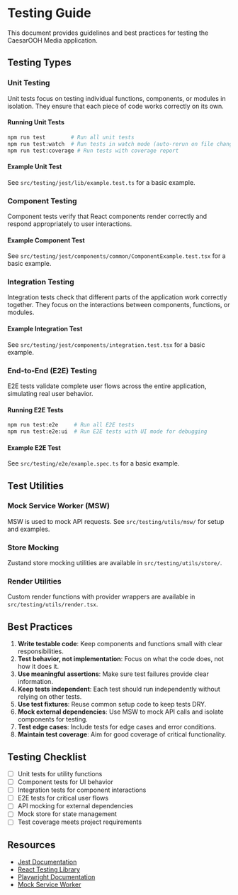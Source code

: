 # Testing Guide

This document provides guidelines and best practices for testing the CaesarOOH Media application.

## Testing Types

### Unit Testing

Unit tests focus on testing individual functions, components, or modules in isolation. They ensure that each piece of code works correctly on its own.

#### Running Unit Tests

```bash
npm run test        # Run all unit tests
npm run test:watch  # Run tests in watch mode (auto-rerun on file changes)
npm run test:coverage # Run tests with coverage report
```

#### Example Unit Test

See `src/testing/jest/lib/example.test.ts` for a basic example.

### Component Testing

Component tests verify that React components render correctly and respond appropriately to user interactions.

#### Example Component Test

See `src/testing/jest/components/common/ComponentExample.test.tsx` for a basic example.

### Integration Testing

Integration tests check that different parts of the application work correctly together. They focus on the interactions between components, functions, or modules.

#### Example Integration Test

See `src/testing/jest/components/integration.test.tsx` for a basic example.

### End-to-End (E2E) Testing

E2E tests validate complete user flows across the entire application, simulating real user behavior.

#### Running E2E Tests

```bash
npm run test:e2e     # Run all E2E tests
npm run test:e2e:ui  # Run E2E tests with UI mode for debugging
```

#### Example E2E Test

See `src/testing/e2e/example.spec.ts` for a basic example.

## Test Utilities

### Mock Service Worker (MSW)

MSW is used to mock API requests. See `src/testing/utils/msw/` for setup and examples.

### Store Mocking

Zustand store mocking utilities are available in `src/testing/utils/store/`.

### Render Utilities

Custom render functions with provider wrappers are available in `src/testing/utils/render.tsx`.

## Best Practices

1. **Write testable code**: Keep components and functions small with clear responsibilities.
2. **Test behavior, not implementation**: Focus on what the code does, not how it does it.
3. **Use meaningful assertions**: Make sure test failures provide clear information.
4. **Keep tests independent**: Each test should run independently without relying on other tests.
5. **Use test fixtures**: Reuse common setup code to keep tests DRY.
6. **Mock external dependencies**: Use MSW to mock API calls and isolate components for testing.
7. **Test edge cases**: Include tests for edge cases and error conditions.
8. **Maintain test coverage**: Aim for good coverage of critical functionality.

## Testing Checklist

- [ ] Unit tests for utility functions
- [ ] Component tests for UI behavior
- [ ] Integration tests for component interactions
- [ ] E2E tests for critical user flows
- [ ] API mocking for external dependencies
- [ ] Mock store for state management
- [ ] Test coverage meets project requirements

## Resources

- [Jest Documentation](https://jestjs.io/docs/getting-started)
- [React Testing Library](https://testing-library.com/docs/react-testing-library/intro/)
- [Playwright Documentation](https://playwright.dev/docs/intro)
- [Mock Service Worker](https://mswjs.io/docs/) 